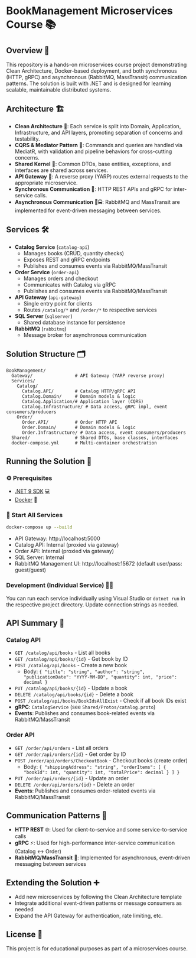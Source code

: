 # BookManagement Microservices Course 📚

## Overview 📝

This repository is a hands-on microservices course project demonstrating Clean Architecture, Docker-based deployment, and both synchronous (HTTP, gRPC) and asynchronous (RabbitMQ, MassTransit) communication patterns. The solution is built with .NET and is designed for learning scalable, maintainable distributed systems.

## Architecture 🏗️

- **Clean Architecture** 🧱: Each service is split into Domain, Application, Infrastructure, and API layers, promoting separation of concerns and testability.
- **CQRS & Mediator Pattern** 🔄: Commands and queries are handled via MediatR, with validation and pipeline behaviors for cross-cutting concerns.
- **Shared Kernel** 🧩: Common DTOs, base entities, exceptions, and interfaces are shared across services.
- **API Gateway** 🚪: A reverse proxy (YARP) routes external requests to the appropriate microservice.
- **Synchronous Communication** 🔗: HTTP REST APIs and gRPC for inter-service calls.
- **Asynchronous Communication** 🐇🚍: RabbitMQ and MassTransit are implemented for event-driven messaging between services.

## Services 🛠️

- **Catalog Service** (`catalog-api`)
  - Manages books (CRUD, quantity checks)
  - Exposes REST and gRPC endpoints
  - Publishes and consumes events via RabbitMQ/MassTransit
- **Order Service** (`order-api`)
  - Manages orders and checkout
  - Communicates with Catalog via gRPC
  - Publishes and consumes events via RabbitMQ/MassTransit
- **API Gateway** (`api-gateway`)
  - Single entry point for clients
  - Routes `/catalog/*` and `/order/*` to respective services
- **SQL Server** (`sqlserver`)
  - Shared database instance for persistence
- **RabbitMQ** (`rabbitmq`)
  - Message broker for asynchronous communication

## Solution Structure 🗂️

```
BookManagement/
  Gateway/                # API Gateway (YARP reverse proxy)
  Services/
    Catalog/
      Catalog.API/        # Catalog HTTP/gRPC API
      Catalog.Domain/     # Domain models & logic
      Catalog.Application/# Application layer (CQRS)
      Catalog.Infrastructure/ # Data access, gRPC impl, event consumers/producers
    Order/
      Order.API/          # Order HTTP API
      Order.Domain/       # Domain models & logic
      Order.Infrastructure/ # Data access, event consumers/producers
  Shared/                 # Shared DTOs, base classes, interfaces
  docker-compose.yml      # Multi-container orchestration
```

## Running the Solution 🚀

### ⚙️ Prerequisites

- [.NET 9 SDK](https://dotnet.microsoft.com/en-us/download/dotnet/9.0) 💻
- [Docker](https://www.docker.com/get-started) 🐳

### 🏁 Start All Services

```bash
docker-compose up --build
```

- API Gateway: http://localhost:5000
- Catalog API: Internal (proxied via gateway)
- Order API: Internal (proxied via gateway)
- SQL Server: Internal
- RabbitMQ Management UI: http://localhost:15672 (default user/pass: guest/guest)

### Development (Individual Service) 👨‍💻

You can run each service individually using Visual Studio or `dotnet run` in the respective project directory. Update connection strings as needed.

## API Summary 📑

### Catalog API

- `GET /catalog/api/books` - List all books
- `GET /catalog/api/books/{id}` - Get book by ID
- `POST /catalog/api/books` - Create a new book
  - Body: `{ "title": "string", "author": "string", "publicationDate": "YYYY-MM-DD", "quantity": int, "price": decimal }`
- `PUT /catalog/api/books/{id}` - Update a book
- `DELETE /catalog/api/books/{id}` - Delete a book
- `POST /catalog/api/books/BookIdsAllExist` - Check if all book IDs exist
- **gRPC**: `CatalogService` (see `Shared/Protos/catalog.proto`)
- **Events**: Publishes and consumes book-related events via RabbitMQ/MassTransit

### Order API

- `GET /order/api/orders` - List all orders
- `GET /order/api/orders/{id}` - Get order by ID
- `POST /order/api/orders/CheckoutBook` - Checkout books (create order)
  - Body: `{ "shippingAddress": "string", "orderItems": [ { "bookId": int, "quantity": int, "totalPrice": decimal } ] }`
- `PUT /order/api/orders/{id}` - Update an order
- `DELETE /order/api/orders/{id}` - Delete an order
- **Events**: Publishes and consumes order-related events via RabbitMQ/MassTransit

## Communication Patterns 🔄

- **HTTP REST** 🌐: Used for client-to-service and some service-to-service calls
- **gRPC** ⚡: Used for high-performance inter-service communication (Catalog ↔ Order)
- **RabbitMQ/MassTransit** 🐇: Implemented for asynchronous, event-driven messaging between services

## Extending the Solution ➕

- Add new microservices by following the Clean Architecture template
- Integrate additional event-driven patterns or message consumers as needed
- Expand the API Gateway for authentication, rate limiting, etc.

## License 📄

This project is for educational purposes as part of a microservices course.

